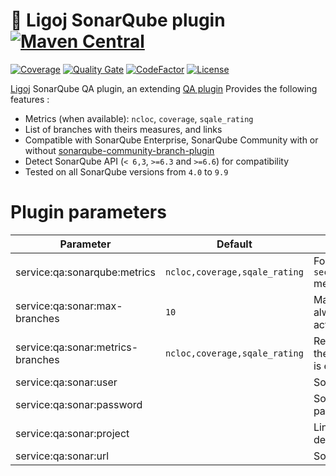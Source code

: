 # :link: Ligoj SonarQube plugin [![Maven Central](https://maven-badges.herokuapp.com/maven-central/org.ligoj.plugin/plugin-qa-sonar/badge.svg)](https://maven-badges.herokuapp.com/maven-central/org.ligoj.plugin/plugin-qa-sonarqube)

[![Coverage](https://sonarcloud.io/api/project_badges/measure?project=org.ligoj.plugin%3Aplugin-qa-sonarqube&metric=coverage)](https://sonarcloud.io/dashboard?id=org.ligoj.plugin%3Aplugin-qa-sonarqube)
[![Quality Gate](https://sonarcloud.io/api/project_badges/measure?metric=alert_status&project=org.ligoj.plugin:plugin-qa-sonarqube)](https://sonarcloud.io/dashboard/index/org.ligoj.plugin:plugin-qa-sonarqube)
[![CodeFactor](https://www.codefactor.io/repository/github/ligoj/plugin-qa-sonarqube/badge)](https://www.codefactor.io/repository/github/ligoj/plugin-qa-sonarqube)
[![License](http://img.shields.io/:license-mit-blue.svg)](http://fabdouglas.mit-license.org/)

[Ligoj](https://github.com/ligoj/ligoj) SonarQube QA plugin, an
extending [QA plugin](https://github.com/ligoj/plugin-qa)
Provides the following features :

- Metrics (when available): `ncloc`, `coverage`, `sqale_rating`
- List of branches with theirs measures, and links
- Compatible with SonarQube Enterprise, SonarQube Community with or
  without [sonarqube-community-branch-plugin](https://github.com/mc1arke/sonarqube-community-branch-plugin)
- Detect SonarQube API (`< 6,3`, `>=6.3` and `>=6.6`) for compatibility
- Tested on all SonarQube versions from `4.0` to `9.9`

# Plugin parameters

| Parameter                         | Default                       | Note                                                                                                                                            |                     
|-----------------------------------|-------------------------------|-------------------------------------------------------------------------------------------------------------------------------------------------|
| service:qa:sonarqube:metrics      | `ncloc,coverage,sqale_rating` | For 6.3+ API, `security_rating,reliability_rating,security_review_rating` metrics are added.                                                    |
| service:qa:sonar:max-branches     | `10`                          | Maximum displayed and retrieved branches. Main branch is always retrieved, the other branches are sorted by last activity. Only for `6.6+` API. |
| service:qa:sonar:metrics-branches | `ncloc,coverage,sqale_rating` | Retrieved and displayed metrics of each branch. By default, the same as the main metrics. When non-empty, one API call is executed per branch.  |
| service:qa:sonar:user             |                               | SonarQube's username. API key is not yet supported.                                                                                             |
| service:qa:sonar:password         |                               | SonarQube's password. API key is not yet supported. This parameter is encrypted in database.                                                    |
| service:qa:sonar:project          |                               | Linked project identifier. May be an integer or a string depending on the SonarQube API version.                                                |
| service:qa:sonar:url              |                               | SonarQube base URL. For sample `http://localhost:9000`.                                                                                         |
